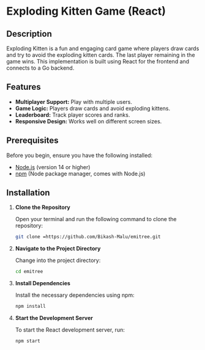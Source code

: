 # Exploding Kitten Game (React)

## Description

Exploding Kitten is a fun and engaging card game where players draw cards and try to avoid the exploding kitten cards. The last player remaining in the game wins. This implementation is built using React for the frontend and connects to a Go backend.

## Features

- **Multiplayer Support:** Play with multiple users.
- **Game Logic:** Players draw cards and avoid exploding kittens.
- **Leaderboard:** Track player scores and ranks.
- **Responsive Design:** Works well on different screen sizes.

## Prerequisites

Before you begin, ensure you have the following installed:

- [Node.js](https://nodejs.org/) (version 14 or higher)
- [npm](https://www.npmjs.com/) (Node package manager, comes with Node.js)

## Installation

1. **Clone the Repository**

   Open your terminal and run the following command to clone the repository:

   ```bash
   git clone =https://github.com/Bikash-Malu/emitree.git
1. **Navigate to the Project Directory**

   Change into the project directory:

   ```bash
   cd emitree
1. **Install Dependencies**

   Install the necessary dependencies using npm:

   ```bash
   npm install
1. **Start the Development Server**

   To start the React development server, run:

   ```bash
   npm start
